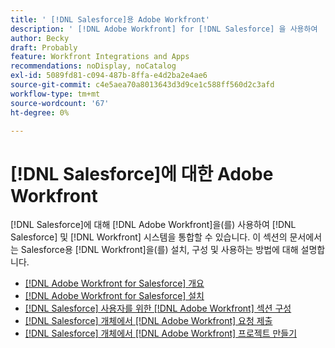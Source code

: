 ```yaml
---
title: ' [!DNL Salesforce]용 Adobe Workfront'
description: ' [!DNL Adobe Workfront] for [!DNL Salesforce] 을 사용하여  [!DNL Salesforce] 및 [!DNL Workfront] 시스템을 통합할 수 있습니다. 이 섹션의 문서에서는 Salesforce용  [!DNL Workfront] 을(를) 설치, 구성 및 사용하는 방법에 대해 설명합니다.'
author: Becky
draft: Probably
feature: Workfront Integrations and Apps
recommendations: noDisplay, noCatalog
exl-id: 5089fd81-c094-487b-8ffa-e4d2ba2e4ae6
source-git-commit: c4e5aea70a8013643d3d9ce1c588ff560d2c3afd
workflow-type: tm+mt
source-wordcount: '67'
ht-degree: 0%

---
```


# [!DNL Salesforce]에 대한 Adobe Workfront

[!DNL Salesforce]에 대해 [!DNL Adobe Workfront]을(를) 사용하여 [!DNL Salesforce] 및 [!DNL Workfront] 시스템을 통합할 수 있습니다. 이 섹션의 문서에서는 Salesforce용 [!DNL Workfront]을(를) 설치, 구성 및 사용하는 방법에 대해 설명합니다.

* [[!DNL Adobe Workfront for Salesforce] 개요](../../workfront-integrations-and-apps/using-workfront-with-salesforce/workfront-for-salesforce-overview.md)
* [ [!DNL Adobe Workfront for Salesforce] 설치](../../workfront-integrations-and-apps/using-workfront-with-salesforce/install-workfront-for-salesforce.md)
* [ [!DNL Salesforce] 사용자를 위한  [!DNL Adobe Workfront] 섹션 구성](../../workfront-integrations-and-apps/using-workfront-with-salesforce/configure-wf-section-for-salesforce-users.md)
* [ [!DNL Salesforce] 개체에서  [!DNL Adobe Workfront] 요청 제출](../../workfront-integrations-and-apps/using-workfront-with-salesforce/submit-workfront-requests-from-salesforce-objects.md)
* [ [!DNL Salesforce] 개체에서  [!DNL Adobe Workfront] 프로젝트 만들기](../../workfront-integrations-and-apps/using-workfront-with-salesforce/create-wf-projects-from-salesforce-objects.md)
